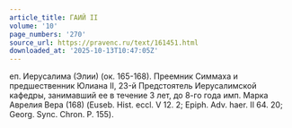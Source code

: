 ```yaml
---
article_title: ГАИЙ II
volume: '10'
page_numbers: '270'
source_url: https://pravenc.ru/text/161451.html
downloaded_at: '2025-10-13T10:47:05Z'
---
```


еп. Иерусалима (Элии) (ок. 165-168). Преемник Симмаха и предшественник Юлиана II, 23-й Предстоятель Иерусалимской кафедры, занимавший ее в течение 3 лет, до 8-го года имп. Марка Аврелия Вера (168) (Euseb. Hist. eccl. V 12. 2; Epiph. Adv. haer. II 64. 20; Georg. Sync. Chron. P. 155).
